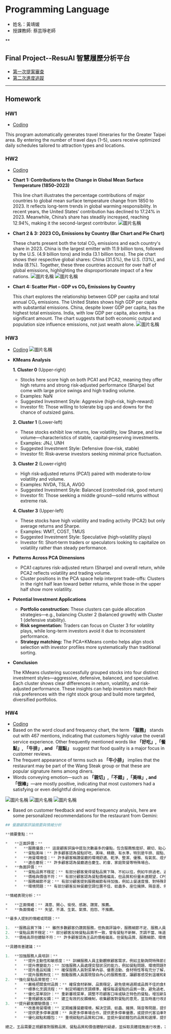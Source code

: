# Programming Language
* 姓名：黃靖媛
* 授課教師: 蔡芸琤老師

**

## Final Project--ResuAI 智慧履歷分析平台
* [第一次提案審查](https://youtu.be/wCUb0VOu1YE)
* [第二次進度追蹤](https://youtu.be/zucZ3Vr_WPc)


***


## Homework
### HW1
* [Coding](HW1/HW1.ipynb)


This program automatically generates travel itineraries for the Greater Taipei area. By entering the number of travel days (1–5), users receive optimized daily schedules tailored to attraction types and locations.

### HW2
* [Coding](HW2/HW2.ipynb)
* **Chart 1: Contributions to the Change in Global Mean Surface Temperature (1850–2023)**  

  This line chart illustrates the percentage contributions of major countries to global mean surface temperature change from 1850 to 2023. It reflects long-term trends in global warming responsibility. In recent years, the United States’ contribution has declined to 17.24% in 2023. Meanwhile, China’s share has steadily increased, reaching 12.94%, making it the second-largest contributor.
![圖片名稱](HW2/chart1_LineGraph.png)

* **Chart 2 & 3: 2023 CO₂ Emissions by Country (Bar Chart and Pie Chart)**  

  These charts present both the total CO₂ emissions and each country's share in 2023. China is the largest emitter with 11.9 billion tons, followed by the U.S. (4.9 billion tons) and India (3.1 billion tons). The pie chart shows their respective global shares: China (31.5%), the U.S. (13%), and India (8.1%). Together, these three countries account for over half of global emissions, highlighting the disproportionate impact of a few nations.
![圖片名稱](HW2/chart2_BarChart.png)
![圖片名稱](HW2/chart3_PieChart.png)

* **Chart 4: Scatter Plot – GDP vs CO₂ Emissions by Country**  

  This chart explores the relationship between GDP per capita and total annual CO₂ emissions. The United States shows high GDP per capita with substantial emissions. China, despite lower GDP per capita, has the highest total emissions. India, with low GDP per capita, also emits a significant amount. The chart suggests that both economic output and population size influence emissions, not just wealth alone.
![圖片名稱](HW2/chart4_ScatterPlot.png)


### HW3
* [Coding](HW3/HW3.ipynb)
![圖片名稱](HW3/KMeans_PCA.png)

- **KMeans Analysis**

  **1. Cluster 0** (Upper‑right)  
    - Stocks here score high on both PCA1 and PCA2, meaning they offer high returns and strong risk‑adjusted performance (Sharpe) but come with large price swings and high trading volume.  
    - Examples: NaN
    - Suggested Investment Style: Aggresive (high‑risk, high‑reward)
    - Investor fit: Those willing to tolerate big ups and downs for the chance of outsized gains.

  **2. Cluster 1** (Lower‑left)  
    - These stocks exhibit low returns, low volatility, low Sharpe, and low volume—characteristics of stable, capital‑preserving investments.  
    - Examples: JNJ, UNH
    - Suggested Investment Style: Defensive (low‑risk, stable)
    - Investor fit: Risk‑averse investors seeking minimal price fluctuation.

  **3. Cluster 2** (Lower‑right)  
    - High risk‑adjusted returns (PCA1) paired with moderate‑to‑low volatility and volume.  
    - Examples: NVDA, TSLA, AVGO
    - Suggested Investment Style: Balanced (controlled risk, good return)
    - Investor fit: Those seeking a middle ground—solid returns without extreme risk.

  **4. Cluster 3** (Upper‑left)  
    - These stocks have high volatility and trading activity (PCA2) but only average returns and Sharpe.  
    - Examples: WMT, COST, TMUS
    - Suggested Investment Style: Speculative (high‑volatility plays)
    - Investor fit: Short‑term traders or speculators looking to capitalize on volatility rather than steady performance.

- **Patterns Across PCA Dimensions**
  - PCA1 captures risk-adjusted return (Sharpe) and overall return, while PCA2 reflects volatility and trading volume.
  - Cluster positions in the PCA space help interpret trade-offs: Clusters in the right half lean toward better returns, while those in the upper half show more volatility.

- **Potential Investment Applications**
  - **Portfolio construction:** These clusters can guide allocation strategies—e.g., balancing Cluster 2 (balanced growth) with Cluster 1 (defensive stability).
  - **Risk segmentation:** Traders can focus on Cluster 3 for volatility plays, while long-term investors avoid it due to inconsistent performance.
  - **Strategy matching:** The PCA+KMeans combo helps align stock selection with investor profiles more systematically than traditional sorting.

- **Conclusion**  

  The KMeans clustering successfully grouped stocks into four distinct investment styles—aggressive, defensive, balanced, and speculative. Each cluster shows clear differences in return, volatility, and risk-adjusted performance. These insights can help investors match their risk preferences with the right stock group and build more targeted, diversified portfolios.


### HW4
* [Coding](HW4/HW4.ipynb)
* Based on the word cloud and frequency chart, the term **「服務」** stands out with 467 mentions, indicating that customers highly value the overall service experience. Other frequently mentioned words like **「好吃」,「餐點」, 「牛排」, and 「甜點」** suggest that food quality is a major focus in customer reviews.
* The frequent appearance of terms such as **「牛小排」** implies that the restaurant may be part of the Wang Steak group or that these are popular signature items among diners.
* Words conveying emotion—such as **「親切」,「不錯」,「美味」, and 「很棒」**—are mostly positive, indicating that most customers had a satisfying or even delightful dining experience.

![圖片名稱](HW4/WordCloud.png)
![圖片名稱](HW4/keywords_chart.png)
![圖片名稱](HW4/rating_chart.png)
* Based on customer feedback and word frequency analysis, here are some personalized recommendations for the restaurant from Gemini:
```python
## 餐廳顧客評論摘要與情緒分析

**摘要重點：**

*   **正面評價：**
    *   **服務優良:** 這是顧客評論中提及次數最多的優點，包含服務態度好、親切、貼心、周到、用心、有禮貌、快速、專業等。許多顧客對服務人員的個別表現表示讚賞 (例如：劉康鴻先生、孟婷等)。
    *   **餐點美味：** 許多顧客認為餐點好吃、美味、精緻、有水準，特別是牛排、甜點、湯品等。部分顧客提及特定餐點值得推薦 (例如：王品牛小排、犢牛肋排、法式牛尾清湯等)。
    *   **用餐環境佳：** 許多顧客稱讚餐廳的環境舒適、乾淨、整潔、優雅、有氣氛、燈光美、安靜等。
    *   **適合慶祝：** 許多顧客認為餐廳適合慶生、約會、家庭聚餐等特殊場合。
*   **負面評價：**
    *   **餐點品質不穩定：** 有部分顧客覺得餐點品質下降、不如以往，例如牛排過老、過柴、有筋、太油，龍蝦肉質過硬、不新鮮，湯品過鹹、過冷，海鮮清湯味道普通，甜點表現不佳等。
    *   **價格與價值不符：** 有部分顧客認為餐點價格偏高，但品質和份量未達期望，CP值不高。
    *   **服務細節不足：** 有部分顧客提到服務細節有待加強，例如上餐速度慢、對特殊需求 (如生日優惠、過敏) 的主動告知不足、桌面清理不夠、未及時續杯等。
    *   **環境問題：** 有部分顧客反映餐廳空調位置不佳、蚊蟲多、座位擁擠、隔音差、停車不便等。

**情緒表現分析：**

*   **正面情緒：** 滿意、開心、愉悅、感謝、讚賞、推薦。
*   **負面情緒：** 失望、不滿、生氣、氣憤、抱怨、不推薦。

**最多人提到的情緒或問題：**

1.  **服務品質下降：** 雖然多數顧客仍讚賞服務，但負面評論中，服務細節不足、服務人員不夠主動積極、處理問題不夠完善等情況被頻繁提及。
2.  **餐點品質不穩定：** 部分顧客反映餐點品質不一致，曾有餐點不新鮮、烹調不當、味道普通等情況發生，未能達到與價格相符的期待。
3.  **價格高昂但體驗不符：** 許多顧客認為王品的價格偏高，但餐點品質、服務細節、環境等方面未能提供相應的高價值體驗。

**具體改善建議：**

1.  **加強服務人員培訓：**
    *   **提升主動性和敏感度：** 訓練服務人員主動觀察顧客需求，例如主動詢問特殊節日需求、及時提供餐巾擋湯汁等。
    *   **提升應變能力：** 加強服務人員處理突發狀況的能力，例如餐點問題、環境問題等，並提供明確的處理流程和補償方案。
    *   **提升產品知識：** 確保服務人員對菜單內容、優惠活動、食材特性等有充分了解，能提供準確的資訊。
    *   **提升服務熱忱：** 鼓勵服務人員展現發自內心的服務態度，讓顧客感受到溫暖和親切。
2.  **強化餐點品質管控：**
    *   **嚴格把關食材品質：** 確保食材新鮮、品質穩定，避免使用過期或品質不佳的食材。
    *   **標準化烹調流程：** 制定明確的烹調標準，確保每道餐點的品質一致，避免過老、過柴等情況發生。
    *   **優化菜單設計：** 重新審視菜單，調整不符顧客口味或缺乏特色的餐點，增加新菜色或調整烹調方式。
    *   **重視顧客反饋：** 建立有效的反饋機制，收集顧客對餐點的意見，並及時進行改進。
3.  **提升顧客體驗價值：**
    *   **改善用餐環境：** 定期維護餐廳環境，解決空調、蚊蟲、擁擠、隔音等問題，提供更舒適的用餐體驗。
    *   **提供更多停車選擇：** 與更多停車場合作，提供更多停車優惠，或提供代客泊車等服務，解決停車不便的問題。
    *   **優化甜點和麵包：** 重視甜點的品質和口味，並提升餐前麵包的品質和選擇，提供更多驚喜和美味。

總之，王品需要正視顧客對服務品質、餐點品質和價值體驗的疑慮，並採取具體措施進行改善，才能維持品牌形象和顧客忠誠度。
```
